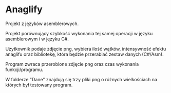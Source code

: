 # Anaglify
Projekt z języków asemblerowych.

Projekt porównujący szybkość wykonania tej samej operacji w języku asemblerowym i w języku C#. 

Użytkownik podaje zdjęcie png, wybiera ilość wątków, intensywność efektu anaglifu oraz bibliotekę, która będzie przerabiać zestaw danych (C#/Asm). 

Program zwraca przerobione zdjęcie png oraz czas wykonania funkcji/programu. 

W folderze "Dane" znajdują się trzy pliki png o różnych wielkościach na których był testowany program.

